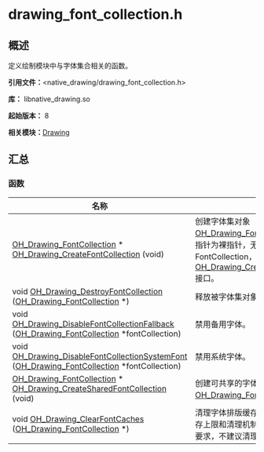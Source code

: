 # drawing_font_collection.h


## 概述

定义绘制模块中与字体集合相关的函数。

**引用文件：**&lt;native_drawing/drawing_font_collection.h&gt;

**库：** libnative_drawing.so

**起始版本：** 8

**相关模块：**[Drawing](_drawing.md)


## 汇总


### 函数

| 名称 | 描述 | 
| -------- | -------- |
| [OH_Drawing_FontCollection](_drawing.md#oh_drawing_fontcollection) \* [OH_Drawing_CreateFontCollection](_drawing.md#oh_drawing_createfontcollection) (void) | 创建字体集对象[OH_Drawing_FontCollection](_drawing.md#oh_drawing_fontcollection)。该接口创建的指针为裸指针，无法全局使用。如需全局使用FontCollection，请使用[OH_Drawing_CreateSharedFontCollection()](_drawing.md#oh_drawing_createsharedfontcollection)接口。 | 
| void [OH_Drawing_DestroyFontCollection](_drawing.md#oh_drawing_destroyfontcollection) ([OH_Drawing_FontCollection](_drawing.md#oh_drawing_fontcollection) \*) | 释放被字体集对象占据的内存。 | 
| void [OH_Drawing_DisableFontCollectionFallback](_drawing.md#oh_drawing_disablefontcollectionfallback) ([OH_Drawing_FontCollection](_drawing.md#oh_drawing_fontcollection) \*fontCollection) | 禁用备用字体。 | 
| void [OH_Drawing_DisableFontCollectionSystemFont](_drawing.md#oh_drawing_disablefontcollectionsystemfont) ([OH_Drawing_FontCollection](_drawing.md#oh_drawing_fontcollection) \*fontCollection) | 禁用系统字体。 | 
| [OH_Drawing_FontCollection](_drawing.md#oh_drawing_fontcollection) \* [OH_Drawing_CreateSharedFontCollection](_drawing.md#oh_drawing_createsharedfontcollection) (void) | 创建可共享的字体集对象[OH_Drawing_FontCollection](_drawing.md#oh_drawing_fontcollection)。 | 
| void [OH_Drawing_ClearFontCaches](_drawing.md#oh_drawing_clearfontcaches) ([OH_Drawing_FontCollection](_drawing.md#oh_drawing_fontcollection) \*) | 清理字体排版缓存（字体排版缓存本身设有内存上限和清理机制，所占内存有限，如无内存要求，不建议清理）。 |